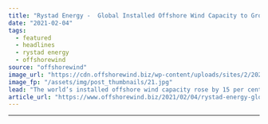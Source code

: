 ```yaml
---
title: "Rystad Energy -  Global Installed Offshore Wind Capacity to Grow by 37% in 2021"
date: "2021-02-04"
tags: 
  - featured
  - headlines
  - rystad energy
  - offshorewind
source: "offshorewind"
image_url: "https://cdn.offshorewind.biz/wp-content/uploads/sites/2/2021/02/04120007/%C3%98yvind-Grav%C3%A5s_Woldcam_Equinor.jpg"
image_fp: "/assets/img/post_thumbnails/21.jpg"
lead: "The world’s installed offshore wind capacity rose by 15 per cent in 2020, despite"
article_url: "https://www.offshorewind.biz/2021/02/04/rystad-energy-global-installed-offshore-wind-capacity-to-grow-by-37-in-2021/"
---
```


---
